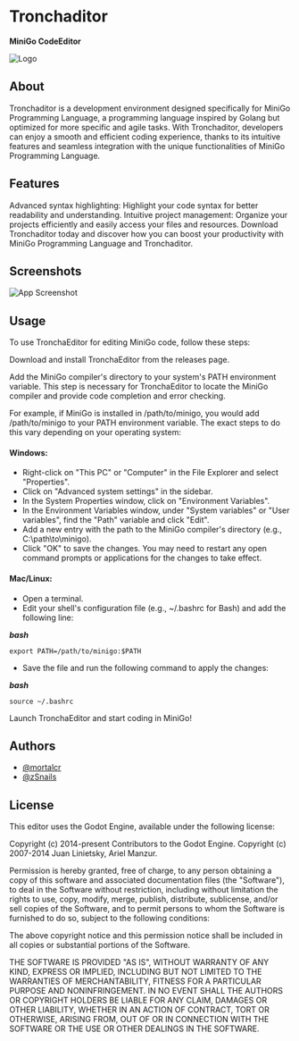 
# Tronchaditor

**MiniGo CodeEditor**


![Logo](https://i.ibb.co/kHr5kJf/Tronchaeditor-Logo-1.png")


## About

Tronchaditor is a development environment designed specifically for MiniGo Programming Language, a programming language inspired by Golang but optimized for more specific and agile tasks. With Tronchaditor, developers can enjoy a smooth and efficient coding experience, thanks to its intuitive features and seamless integration with the unique functionalities of MiniGo Programming Language.
## Features

Advanced syntax highlighting: Highlight your code syntax for better readability and understanding.
Intuitive project management: Organize your projects efficiently and easily access your files and resources.
Download Tronchaditor today and discover how you can boost your productivity with MiniGo Programming Language and Tronchaditor.
## Screenshots

![App Screenshot](https://i.ibb.co/ss5zW8k/ss-Troncha-Editor.jpg)


## Usage

To use TronchaEditor for editing MiniGo code, follow these steps:

Download and install TronchaEditor from the releases page.

Add the MiniGo compiler's directory to your system's PATH environment variable. This step is necessary for TronchaEditor to locate the MiniGo compiler and provide code completion and error checking.

For example, if MiniGo is installed in /path/to/minigo, you would add /path/to/minigo to your PATH environment variable. The exact steps to do this vary depending on your operating system:

#### Windows:

* Right-click on "This PC" or "Computer" in the File Explorer and select "Properties".
* Click on "Advanced system settings" in the sidebar.
* In the System Properties window, click on "Environment Variables".
* In the Environment Variables window, under "System variables" or "User variables", find the "Path" variable and click "Edit".
* Add a new entry with the path to the MiniGo compiler's directory (e.g., C:\path\to\minigo).
* Click "OK" to save the changes.
You may need to restart any open command prompts or applications for the changes to take effect.

#### Mac/Linux:

* Open a terminal.
* Edit your shell's configuration file (e.g., ~/.bashrc for Bash) and add the following line:

***bash***

    export PATH=/path/to/minigo:$PATH

*   Save the file and run the following command to apply the changes:
  
  ***bash***

    source ~/.bashrc

Launch TronchaEditor and start coding in MiniGo!
## Authors

- [@mortalcr](https://www.github.com/mortalcr)
- [@zSnails](https://www.github.com/zSnails)


## License

This editor uses the Godot Engine, available under the following license:

Copyright (c) 2014-present Contributors to the Godot Engine. Copyright (c) 2007-2014 Juan Linietsky, Ariel Manzur.

Permission is hereby granted, free of charge, to any person obtaining a copy
of this software and associated documentation files (the "Software"), to deal
in the Software without restriction, including without limitation the rights
to use, copy, modify, merge, publish, distribute, sublicense, and/or sell
copies of the Software, and to permit persons to whom the Software is
furnished to do so, subject to the following conditions:

The above copyright notice and this permission notice shall be included in all
copies or substantial portions of the Software.

THE SOFTWARE IS PROVIDED "AS IS", WITHOUT WARRANTY OF ANY KIND, EXPRESS OR
IMPLIED, INCLUDING BUT NOT LIMITED TO THE WARRANTIES OF MERCHANTABILITY,
FITNESS FOR A PARTICULAR PURPOSE AND NONINFRINGEMENT. IN NO EVENT SHALL THE
AUTHORS OR COPYRIGHT HOLDERS BE LIABLE FOR ANY CLAIM, DAMAGES OR OTHER
LIABILITY, WHETHER IN AN ACTION OF CONTRACT, TORT OR OTHERWISE, ARISING FROM,
OUT OF OR IN CONNECTION WITH THE SOFTWARE OR THE USE OR OTHER DEALINGS IN THE
SOFTWARE.
